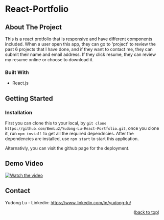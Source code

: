 # React-Portfolio

<!-- ABOUT THE PROJECT -->
## About The Project

This is a react protfolio that is responsive and have different components included. When a user open this app, they can go to 'project' to review the past 6 projects that I have done, and if they want to contact me, they can submit their name and email address. If they click resume, they can review my resume online or choose to download it.



### Built With

* React.js 




<!-- GETTING STARTED -->
## Getting Started
 
 ### Installation
First you can clone this to your local, by `git clone https://github.com/BenLu2/Yudong-Lu-React-Portfolio.git`, once you clone it, run `npm install` to get all the required dependncies. After the dependencies are installed, use `npm start` to start this application.

Alternativly, you can visit the github page for the deployment.


<!-- USAGE EXAMPLES -->
## Demo Video


[![Watch the video](https://img.youtube.com/vi/tMLScCHLedo/maxresdefault.jpg)](https://youtu.be/tMLScCHLedo)

<!-- CONTACT -->
## Contact

Yudong Lu - Linkedin: https://www.linkedin.com/in/yudong-lu/

<p align="right">(<a href="#top">back to top</a>)</p>
